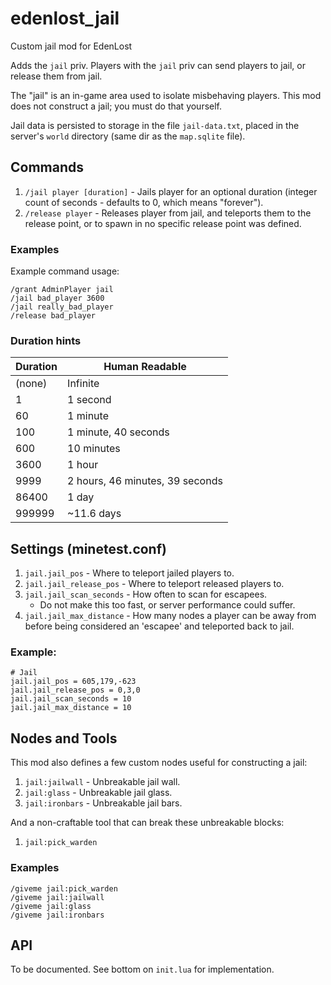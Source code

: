 # edenlost_jail
Custom jail mod for EdenLost

Adds the `jail` priv.  Players with the `jail` priv can send players
to jail, or release them from jail.

The "jail" is an in-game area used to isolate misbehaving players.  This mod
does not construct a jail; you must do that yourself.

Jail data is persisted to storage in the file `jail-data.txt`, placed in the
server's `world` directory (same dir as the `map.sqlite` file).

## Commands

1. `/jail player [duration]` - Jails player for an optional duration
   (integer count of seconds - defaults to 0, which means "forever").
1. `/release player` - Releases player from jail, and teleports them to
   the release point, or to spawn in no specific release point was defined.

### Examples

Example command usage:

```
/grant AdminPlayer jail
/jail bad_player 3600
/jail really_bad_player
/release bad_player
```

### Duration hints

| Duration | Human Readable |
| -------- | ------------------------------ |
| (none) | Infinite |
| 1 | 1 second |
| 60 | 1 minute |
| 100 | 1 minute, 40 seconds |
| 600 | 10 minutes |
| 3600 | 1 hour |
| 9999 | 2 hours, 46 minutes, 39 seconds |
| 86400 | 1 day |
| 999999 | ~11.6 days |


## Settings (minetest.conf)

1. `jail.jail_pos` - Where to teleport jailed players to.
1. `jail.jail_release_pos` - Where to teleport released players to.
1. `jail.jail_scan_seconds` - How often to scan for escapees.
   - Do not make this too fast, or server performance could suffer.
1. `jail.jail_max_distance` - How many nodes a player can be away from before
    being considered an 'escapee' and teleported back to jail.

### Example:

```
# Jail
jail.jail_pos = 605,179,-623
jail.jail_release_pos = 0,3,0
jail.jail_scan_seconds = 10
jail.jail_max_distance = 10
```

## Nodes and Tools
This mod also defines a few custom nodes useful for constructing a jail:

1. `jail:jailwall` - Unbreakable jail wall.
1. `jail:glass` - Unbreakable jail glass.
1. `jail:ironbars` - Unbreakable jail bars.

And a non-craftable tool that can break these unbreakable blocks:

1. `jail:pick_warden`


### Examples

```
/giveme jail:pick_warden
/giveme jail:jailwall
/giveme jail:glass
/giveme jail:ironbars
```

## API

To be documented.  See bottom on `init.lua` for implementation.
